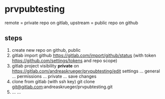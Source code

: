 # prvpubtesting
remote = private repo on gitlab, upstream = public repo on github

## steps
1. create new repo on github, public
1. gitlab import github https://gitlab.com/import/github/status (with token https://github.com/settings/tokens and repo scope)
1. gitlab project visibility **private** on https://gitlab.com/andreaskrueger/prvpubtesting/edit settings ... general ... permissions ... private ... save changes
1. clone from gitlab (with ssh key) git clone git@gitlab.com:andreaskrueger/prvpubtesting.git
1. ... ...

